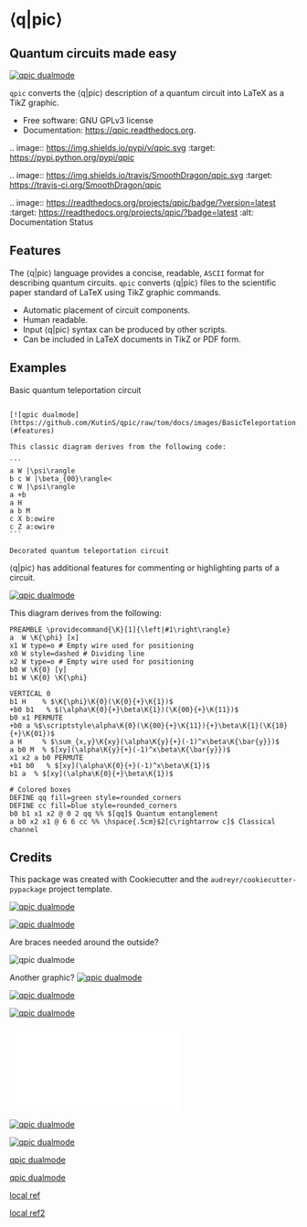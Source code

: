 ⟨q|pic⟩
===============================

## Quantum circuits made easy

[![qpic dualmode](https://github.com/KutinS/qpic/raw/tom/docs/images/qpic.png)](#features)


`qpic` converts the ⟨q|pic⟩ description of a quantum circuit into LaTeX as a TikZ graphic.

* Free software: GNU GPLv3 license
* Documentation: https://qpic.readthedocs.org.

.. image:: https://img.shields.io/pypi/v/qpic.svg
        :target: https://pypi.python.org/pypi/qpic

.. image:: https://img.shields.io/travis/SmoothDragon/qpic.svg
        :target: https://travis-ci.org/SmoothDragon/qpic

.. image:: https://readthedocs.org/projects/qpic/badge/?version=latest
        :target: https://readthedocs.org/projects/qpic/?badge=latest
        :alt: Documentation Status

Features
--------

The ⟨q|pic⟩ language provides a concise, readable, `ASCII` format for describing quantum circuits. `qpic` converts ⟨q|pic⟩ files to the scientific paper standard of LaTeX using TikZ graphic commands.

* Automatic placement of circuit components.
* Human readable.
* Input ⟨q|pic⟩ syntax can be produced by other scripts.
* Can be included in LaTeX documents in TikZ or PDF form.

Examples
--------

Basic quantum teleportation circuit
~~~~~~~~~~~~~~~~~~~~~~~~~~~~~~~~~~~

[![qpic dualmode](https://github.com/KutinS/qpic/raw/tom/docs/images/BasicTeleportation.png)](#features)

This classic diagram derives from the following code:

```
a W |\psi\rangle
b c W |\beta_{00}\rangle<
c W |\psi\rangle
a +b
a H
a b M
c X b:owire
c Z a:owire
```

Decorated quantum teleportation circuit
~~~~~~~~~~~~~~~~~~~~~~~~~~~~~~~~~~~~~~~

⟨q|pic⟩ has additional features for commenting or highlighting parts of a circuit. 

[![qpic dualmode](https://github.com/KutinS/qpic/raw/tom/docs/images/QuantumTeleportation.png)](#features)

This diagram derives from the following:

```
PREAMBLE \providecommand{\K}[1]{\left|#1\right\rangle}
a  W \K{\phi} [x]
x1 W type=o # Empty wire used for positioning
x0 W style=dashed # Dividing line
x2 W type=o # Empty wire used for positioning
b0 W \K{0} [y]
b1 W \K{0} \K{\phi}

VERTICAL 0
b1 H    % $\K{\phi}\K{0}(\K{0}{+}\K{1})$
+b0 b1   % $(\alpha\K{0}{+}\beta\K{1})(\K{00}{+}\K{11})$
b0 x1 PERMUTE
+b0 a %$\scriptstyle\alpha\K{0}(\K{00}{+}\K{11}){+}\beta\K{1}(\K{10}{+}\K{01})$
a H     % $\sum_{x,y}\K{xy}(\alpha\K{y}{+}(-1)^x\beta\K{\bar{y}})$
a b0 M  % $[xy](\alpha\K{y}{+}(-1)^x\beta\K{\bar{y}})$
x1 x2 a b0 PERMUTE
+b1 b0   % $[xy](\alpha\K{0}{+}(-1)^x\beta\K{1})$
b1 a  % $[xy](\alpha\K{0}{+}\beta\K{1})$

# Colored boxes
DEFINE qq fill=green style=rounded_corners
DEFINE cc fill=blue style=rounded_corners
b0 b1 x1 x2 @ 0 2 qq %% $[qq]$ Quantum entanglement
a b0 x2 x1 @ 6 6 cc %% \hspace{.5cm}$2[c\rightarrow c]$ Classical channel
```


Credits
---------

This package was created with Cookiecutter and the `audreyr/cookiecutter-pypackage` project template.

[![qpic dualmode](https://raw.githubusercontent.com/KutinS/qpic/tom/docs/images/BasicTeleportation.png)](#features)

[![qpic dualmode](https://github.com/KutinS/qpic/raw/tom/docs/images/QuantumTeleportation.png)](#tag1)

Are braces needed around the outside?

![qpic dualmode](https://github.com/KutinS/qpic/raw/tom/docs/images/BasicTeleportation.png)

Another graphic?
[![qpic dualmode](docs/images/BasicTeleportation.png)](#features1)

[![qpic dualmode](/docs/images/BasicTeleportation.png)](#features2)

[![qpic dualmode](/docs/images/BasicTeleportation.png?raw=true)](#features3)

![qpic logo](docs/images/qpic.pdf)


[![qpic dualmode](https://github.com/KutinS/qpic/raw/tom/docs/images/BasicTeleportation.svg)](#f1)

[![qpic dualmode](https://github.com/KutinS/qpic/raw/tom/docs/images/BasicTeleportation.png)](#f2)

[qpic dualmode](docs/images/BasicTeleportation.png)

[qpic dualmode](/docs/images/BasicTeleportation.png)



[local ref](/docs/images/BasicTeleportation.png?raw=true)

[local ref2](docs/images/BasicTeleportation.png?raw=true)
